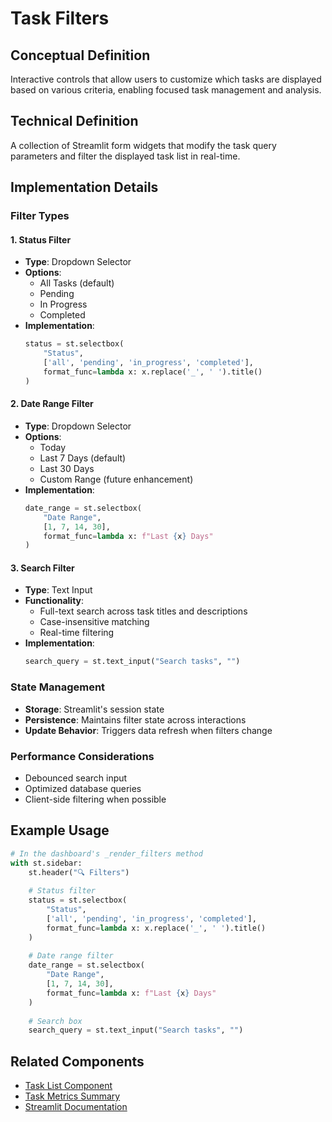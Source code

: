 # Task Filters

## Conceptual Definition
Interactive controls that allow users to customize which tasks are displayed based on various criteria, enabling focused task management and analysis.

## Technical Definition
A collection of Streamlit form widgets that modify the task query parameters and filter the displayed task list in real-time.

## Implementation Details

### Filter Types

#### 1. Status Filter
- **Type**: Dropdown Selector
- **Options**:
  - All Tasks (default)
  - Pending
  - In Progress
  - Completed
- **Implementation**:
  ```python
  status = st.selectbox(
      "Status",
      ['all', 'pending', 'in_progress', 'completed'],
      format_func=lambda x: x.replace('_', ' ').title()
  )
  ```

#### 2. Date Range Filter
- **Type**: Dropdown Selector
- **Options**:
  - Today
  - Last 7 Days (default)
  - Last 30 Days
  - Custom Range (future enhancement)
- **Implementation**:
  ```python
  date_range = st.selectbox(
      "Date Range",
      [1, 7, 14, 30],
      format_func=lambda x: f"Last {x} Days"
  )
  ```

#### 3. Search Filter
- **Type**: Text Input
- **Functionality**:
  - Full-text search across task titles and descriptions
  - Case-insensitive matching
  - Real-time filtering
- **Implementation**:
  ```python
  search_query = st.text_input("Search tasks", "")
  ```

### State Management
- **Storage**: Streamlit's session state
- **Persistence**: Maintains filter state across interactions
- **Update Behavior**: Triggers data refresh when filters change

### Performance Considerations
- Debounced search input
- Optimized database queries
- Client-side filtering when possible

## Example Usage
```python
# In the dashboard's _render_filters method
with st.sidebar:
    st.header("🔍 Filters")
    
    # Status filter
    status = st.selectbox(
        "Status",
        ['all', 'pending', 'in_progress', 'completed'],
        format_func=lambda x: x.replace('_', ' ').title()
    )
    
    # Date range filter
    date_range = st.selectbox(
        "Date Range",
        [1, 7, 14, 30],
        format_func=lambda x: f"Last {x} Days"
    )
    
    # Search box
    search_query = st.text_input("Search tasks", "")
```

## Related Components
- [Task List Component](./task_list_component.md)
- [Task Metrics Summary](./task_metrics_summary.md)
- [Streamlit Documentation](https://docs.streamlit.io/)
